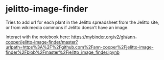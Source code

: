 # jelitto-image-finder
Tries to add url for each plant in the Jelitto spreadsheet from the Jelitto site, or from wikimedia commons if Jelitto doesn't have an image.

Interact with the notebook here: https://mybinder.org/v2/gh/ann-cooper/jelitto-image-finder/master?urlpath=https%3A%2F%2Fgithub.com%2Fann-cooper%2Fjelitto-image-finder%2Fblob%2Fmaster%2Fjelitto_image_finder.ipynb
